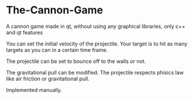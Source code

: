 # The-Cannon-Game
A cannon game made in qt, without using any graphical libraries, only c++ and qt features

You can set the initial velocity of the projectile. Your target is to hit as many targets as you can in a certain time frame.

The projectile can be set to bounce off to the walls or not.

The gravitational pull can be modified. The projectile respects phisics law like air friction or gravitational pull.

Implemented manually.
